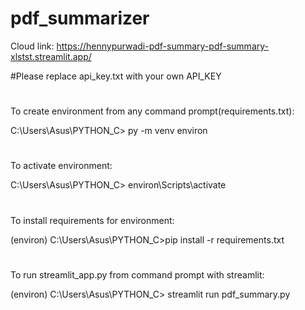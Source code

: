 # pdf_summarizer
Cloud link: https://hennypurwadi-pdf-summary-pdf-summary-xlstst.streamlit.app/

#Please replace api_key.txt with your own API_KEY
#
To create environment from any command prompt(requirements.txt):

C:\Users\Asus\PYTHON_C\> py -m venv environ
#
To activate environment:

C:\Users\Asus\PYTHON_C\> environ\Scripts\activate
#
To install requirements for environment:

(environ) C:\Users\Asus\PYTHON_C>pip install -r requirements.txt
#
To run streamlit_app.py from command prompt with streamlit:

(environ) C:\Users\Asus\PYTHON_C> streamlit run pdf_summary.py
